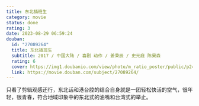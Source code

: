 ```yaml
---
title: 东北插班生
category: movie
status: done
rating: 3
date: 2023-08-29 06:59:24
douban:
  id: "27089264"
  title: 东北插班生
  subtitle: 2017 / 中国大陆 / 喜剧 动作 / 姜秉辰 / 史元庭 陈昊森
  rating: 6
  cover: https://img1.doubanio.com/view/photo/m_ratio_poster/public/p2492950577.jpg
  link: https://movie.douban.com/subject/27089264/
---
```


只看了剪辑观感还行，东北话和港台腔的结合自身就是一团轻松快活的空气，很年轻，很青春，符合地域印象中的东北式的油嘴和台湾式的举止。